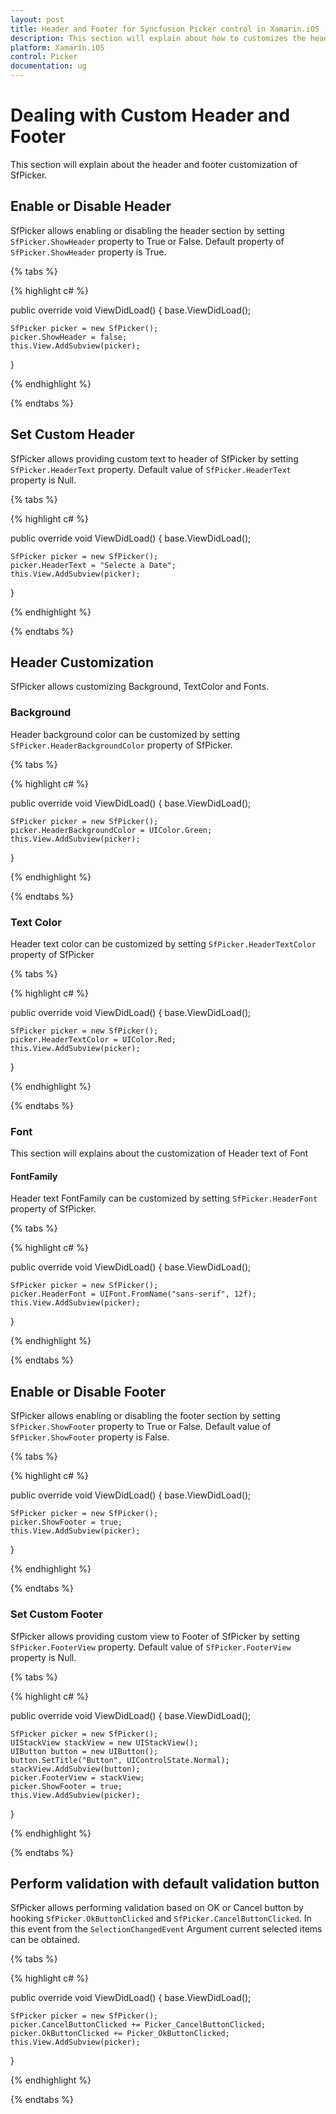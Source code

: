 ```yaml
---
layout: post
title: Header and Footer for Syncfusion Picker control in Xamarin.iOS
description: This section will explain about how to customizes the header and footer of Syncfusion Picker control for Xamarin.iOS platform.
platform: Xamarin.iOS
control: Picker
documentation: ug
---
```


# Dealing with Custom Header and Footer

This section will explain about the header and footer customization of SfPicker.


## Enable or Disable Header

SfPicker allows enabling or disabling the header section by setting `SfPicker.ShowHeader` property to True or False. Default property of `SfPicker.ShowHeader` property is True.

{% tabs %}

{% highlight c# %}

public override void ViewDidLoad()
{
    base.ViewDidLoad();

    SfPicker picker = new SfPicker();
    picker.ShowHeader = false;
    this.View.AddSubview(picker);
}

{% endhighlight %}

{% endtabs %}

## Set Custom Header

SfPicker allows providing custom text to header of SfPicker by setting `SfPicker.HeaderText` property. Default value of `SfPicker.HeaderText` property is Null.

{% tabs %}

{% highlight c# %}

public override void ViewDidLoad()
{
    base.ViewDidLoad();

    SfPicker picker = new SfPicker();
    picker.HeaderText = "Selecte a Date";
    this.View.AddSubview(picker);
}

{% endhighlight %}

{% endtabs %}

## Header Customization

SfPicker allows customizing Background, TextColor and Fonts.

### Background

Header background color can be customized by setting `SfPicker.HeaderBackgroundColor` property of SfPicker.

{% tabs %}

{% highlight c# %}

public override void ViewDidLoad()
{
    base.ViewDidLoad();

    SfPicker picker = new SfPicker();
    picker.HeaderBackgroundColor = UIColor.Green;
    this.View.AddSubview(picker);
}

{% endhighlight %}

{% endtabs %}

### Text Color

Header text color can be customized by setting `SfPicker.HeaderTextColor` property of SfPicker

{% tabs %}

{% highlight c# %}

public override void ViewDidLoad()
{
    base.ViewDidLoad();

    SfPicker picker = new SfPicker();
    picker.HeaderTextColor = UIColor.Red;
    this.View.AddSubview(picker);
}

{% endhighlight %}

{% endtabs %}

### Font

This section will explains about the customization of Header text of Font

#### FontFamily

Header text FontFamily can be customized by setting `SfPicker.HeaderFont` property of SfPicker.

{% tabs %}

{% highlight c# %}

public override void ViewDidLoad()
{
    base.ViewDidLoad();

    SfPicker picker = new SfPicker();
    picker.HeaderFont = UIFont.FromName("sans-serif", 12f);
    this.View.AddSubview(picker);
}

{% endhighlight %}

{% endtabs %}

## Enable or Disable Footer

SfPicker allows enabling or disabling the footer section by setting `SfPicker.ShowFooter` property to True or False. Default value of `SfPicker.ShowFooter` property is False.

{% tabs %}

{% highlight c# %}

public override void ViewDidLoad()
{
    base.ViewDidLoad();

    SfPicker picker = new SfPicker();
    picker.ShowFooter = true;
    this.View.AddSubview(picker);
}

{% endhighlight %}

{% endtabs %}

### Set Custom Footer

SfPicker allows providing custom view to Footer of SfPicker by setting `SfPicker.FooterView` property. Default value of `SfPicker.FooterView` property is Null.

{% tabs %}

{% highlight c# %}

public override void ViewDidLoad()
{
    base.ViewDidLoad();

    SfPicker picker = new SfPicker();
    UIStackView stackView = new UIStackView();
    UIButton button = new UIButton();
    button.SetTitle("Button", UIControlState.Normal);
    stackView.AddSubview(button);
    picker.FooterView = stackView;
    picker.ShowFooter = true;
    this.View.AddSubview(picker);
}

{% endhighlight %}

{% endtabs %}

## Perform validation with default validation button

SfPicker allows performing validation based on OK or Cancel button by hooking `SfPicker.OkButtonClicked` and `SfPicker.CancelButtonClicked`. In this event from the `SelectionChangedEvent` Argument current selected items can be obtained.

{% tabs %}

{% highlight c# %}

public override void ViewDidLoad()
{
    base.ViewDidLoad();

    SfPicker picker = new SfPicker();
    picker.CancelButtonClicked += Picker_CancelButtonClicked;
    picker.OkButtonClicked += Picker_OkButtonClicked;
    this.View.AddSubview(picker);
}

{% endhighlight %}

{% endtabs %}